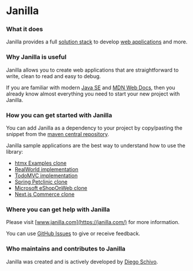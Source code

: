 # Janilla

### What it does

Janilla provides a full [solution stack](https://en.wikipedia.org/wiki/Solution_stack) to develop [web applications](https://en.wikipedia.org/wiki/Web_application) and more.

### Why Janilla is useful

Janilla allows you to create web applications that are straightforward to write, clean to read and easy to debug.
 
If you are familiar with modern [Java SE](https://docs.oracle.com/en/java/javase/21/index.html) and [MDN Web Docs](https://developer.mozilla.org/), then you already know almost everything you need to start your new project with Janilla.

### How you can get started with Janilla

You can add Janilla as a dependency to your project by copy/pasting the snippet from the [maven central repository](https://central.sonatype.com/artifact/com.janilla/janilla/overview).

Janilla sample applications are the best way to understand how to use the library:

- [htmx Examples clone](https://github.com/diego-schivo/janilla-uxpatterns)
- [RealWorld implementation](https://github.com/diego-schivo/janilla-conduit)
- [TodoMVC implementation](https://github.com/diego-schivo/janilla-todomvc)
- [Spring Petclinic clone](https://github.com/diego-schivo/janilla-petclinic)
- [Microsoft eShopOnWeb clone](https://github.com/diego-schivo/janilla-eshopweb)
- [Next.js Commerce clone](https://github.com/diego-schivo/janilla-commerce)

### Where you can get help with Janilla

Please visit [www.janilla.com](https://janilla.com/) for more information.

You can use [GitHub Issues](https://github.com/diego-schivo/janilla/issues) to give or receive feedback.

### Who maintains and contributes to Janilla

Janilla was created and is actively developed by [Diego Schivo](https://github.com/diego-schivo).
